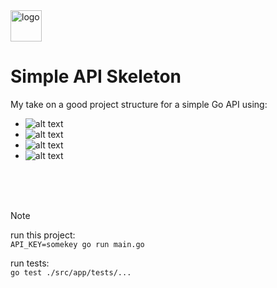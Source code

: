 <img alt="logo" height="50" src="https://go.dev/blog/go-brand/Go-Logo/SVG/Go-Logo_White.svg" title="Golang"/>

# Simple API Skeleton

My take on a good project structure for a simple Go API using: 
* ![alt text](https://img.shields.io/badge/Go-v1.18+-blue.svg)
* ![alt text](https://img.shields.io/badge/Gin-v1.9.1-gree.svg)
* ![alt text](https://img.shields.io/badge/Cors-v1.7.0-orange.svg)
* ![alt text](https://img.shields.io/badge/Viper-v1.18.2-darkgreen.svg)

<br><br><br>



> [!NOTE]
> run this project:<br>
>```API_KEY=somekey go run main.go```<br>
>
> run tests:<br>
```go test ./src/app/tests/...```
